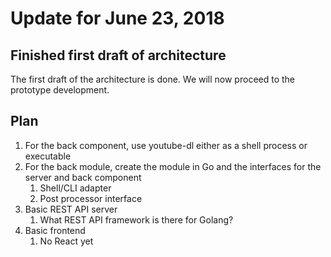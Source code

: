 # Update for June 23, 2018
## Finished first draft of architecture
The first draft of the architecture is done. We will now proceed to the prototype development.

## Plan
1. For the back component, use youtube-dl either as a shell process or executable
2. For the back module, create the module in Go and the interfaces for the server and back component
    1. Shell/CLI adapter
    2. Post processor interface
3. Basic REST API server
    1. What REST API framework is there for Golang?
4. Basic frontend
    1. No React yet